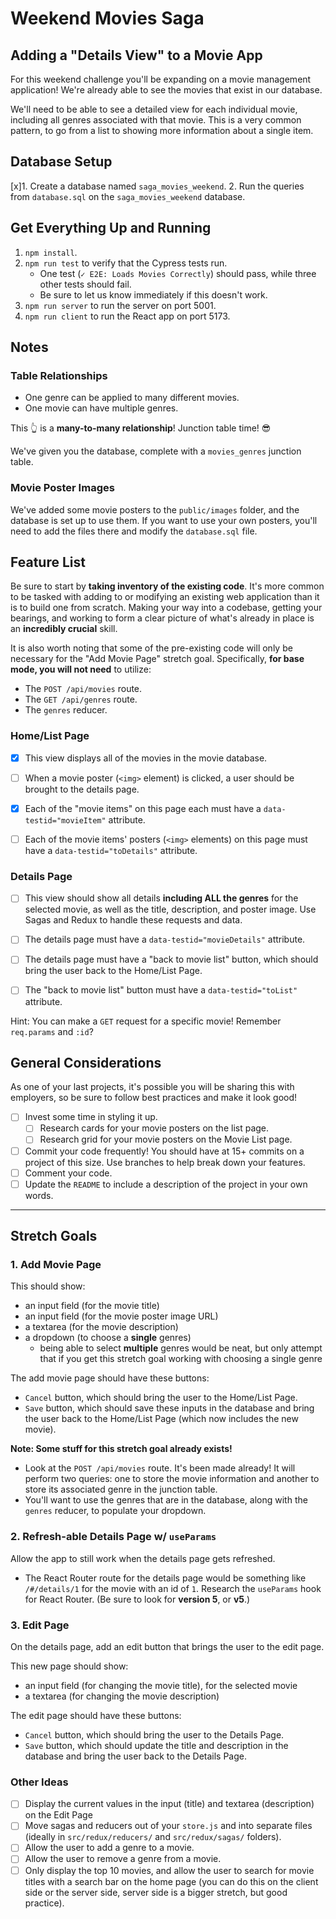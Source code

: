 # Weekend Movies Saga

## Adding a "Details View" to a Movie App

For this weekend challenge you'll be expanding on a movie management application! We're already able to see the movies that exist in our database.

We'll need to be able to see a detailed view for each individual movie, including all genres associated with that movie. This is a very common pattern, to go from a list to showing more information about a single item.

## Database Setup

[x]1. Create a database named `saga_movies_weekend`.
2. Run the queries from `database.sql` on the `saga_movies_weekend` database.

## Get Everything Up and Running

1. `npm install`.
2. `npm run test` to verify that the Cypress tests run.
    - One test (`✓ E2E: Loads Movies Correctly`) should pass, while three other tests should fail.
    - Be sure to let us know immediately if this doesn't work.
3. `npm run server` to run the server on port 5001.
4. `npm run client` to run the React app on port 5173.

## Notes

### Table Relationships

- One genre can be applied to many different movies.
- One movie can have multiple genres.

This 👆 is a **many-to-many relationship**! Junction table time! 😎

We've given you the database, complete with a `movies_genres` junction table.
 
### Movie Poster Images

We've added some movie posters to the `public/images` folder, and the database is set up to use them. If you want to use your own posters, you'll need to add the files there and modify the `database.sql` file.

## Feature List

Be sure to start by **taking inventory of the existing code**. It's more common to be tasked with adding to or modifying an existing web application than it is to build one from scratch. Making your way into a codebase, getting your bearings, and working to form a clear picture of what's already in place is an **incredibly crucial** skill.

It is also worth noting that some of the pre-existing code will only be necessary for the "Add Movie Page" stretch goal. Specifically, **for base mode, you will not need** to utilize:
- The `POST /api/movies` route.
- The `GET /api/genres` route.
- The `genres` reducer.

### Home/List Page

- [x] This view displays all of the movies in the movie database. 

- [ ] When a movie poster (`<img>` element) is clicked, a user should be brought to the details page.

- [x] Each of the "movie items" on this page each must have a `data-testid="movieItem"` attribute.

- [ ] Each of the movie items' posters (`<img>` elements) on this page must have a `data-testid="toDetails"` attribute.


### Details Page

- [ ] This view should show all details **including ALL the genres** for the selected movie, as well as the title, description, and poster image. Use Sagas and Redux to handle these requests and data. 

- [ ] The details page must have a `data-testid="movieDetails"` attribute.

- [ ] The details page must have a "back to movie list" button, which should bring the user back to the Home/List Page.

- [ ] The "back to movie list" button must have a `data-testid="toList"` attribute.

Hint: You can make a `GET` request for a specific movie! Remember `req.params` and `:id`?

## General Considerations

As one of your last projects, it's possible you will be sharing this with employers, so be sure to follow best practices and make it look good!

- [ ] Invest some time in styling it up.
    - [ ] Research cards for your movie posters on the list page.
    - [ ] Research grid for your movie posters on the Movie List page.
- [ ] Commit your code frequently! You should have at 15+ commits on a project of this size. Use branches to help break down your features.
- [ ] Comment your code.
- [ ] Update the `README` to include a description of the project in your own words.

---

## Stretch Goals

### 1. Add Movie Page

This should show:

- an input field (for the movie title)
- an input field (for the movie poster image URL)
- a textarea (for the movie description)
- a dropdown (to choose a **single** genres)
    - being able to select **multiple** genres would be neat, but only attempt that if you get this stretch goal working with choosing a single genre

The add movie page should have these buttons:

- `Cancel` button, which should bring the user to the Home/List Page.
- `Save` button, which should save these inputs in the database and bring the user back to the Home/List Page (which now includes the new movie).

**Note: Some stuff for this stretch goal already exists!**

- Look at the `POST /api/movies` route. It's been made already! It will perform two queries: one to store the movie information and another to store its associated genre in the junction table.
- You'll want to use the genres that are in the database, along with the `genres` reducer, to populate your dropdown.

### 2. Refresh-able Details Page w/ `useParams`

Allow the app to still work when the details page gets refreshed.

- The React Router route for the details page would be something like `/#/details/1` for the movie with an id of `1`. Research the `useParams` hook for React Router. (Be sure to look for **version 5**, or **v5**.)

### 3. Edit Page

On the details page, add an edit button that brings the user to the edit page.

This new page should show:

- an input field (for changing the movie title), for the selected movie
- a textarea (for changing the movie description)

The edit page should have these buttons:

- `Cancel` button, which should bring the user to the Details Page.
- `Save` button, which should update the title and description in the database and bring the user back to the Details Page.

### Other Ideas

- [ ] Display the current values in the input (title) and textarea (description) on the Edit Page
- [ ] Move sagas and reducers out of your `store.js` and into separate files (ideally in `src/redux/reducers/` and `src/redux/sagas/` folders).
- [ ] Allow the user to add a genre to a movie.
- [ ] Allow the user to remove a genre from a movie.
- [ ] Only display the top 10 movies, and allow the user to search for movie titles with a search bar on the home page (you can do this on the client side or the server side, server side is a bigger stretch, but good practice).
